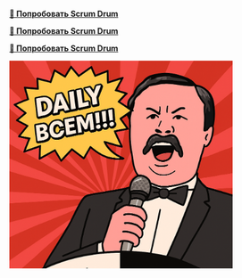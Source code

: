 <p><strong><a href="https://germanmalykh.github.io/scrum-drum/">🥁 Попробовать Scrum Drum</a></strong></p>
<p><strong><a href="https://germanmalykh.github.io/scrum-drum/">🥁 Попробовать Scrum Drum</a></strong></p>
<p><strong><a href="https://germanmalykh.github.io/scrum-drum/">🥁 Попробовать Scrum Drum</a></strong></p>
<img src="./scrum-drum-preview.png" alt="Scrum Drum Preview" width="400"/>